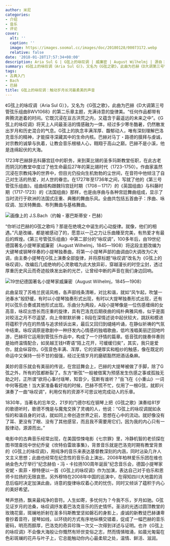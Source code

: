```yaml
---
author: 米尼
categories:
- 介绍
- 音乐
- 评论
cover:
  alt: ''
  caption: ''
  image: https://images.soomal.cc/images/doc/20180128/00073172.webp
  relative: false
date: '2018-01-28T17:57:34+08:00'
description: Aria Sul G | G弦上的咏叹调 | 威廉密 | August Wilhelmj | 源自：深圳特区报 | 版权：转载 |  平均/总评分：10.00/10
summary: 《G弦上的咏叹调（Aria Sul G）》，又名为《G弦之歌》，此曲为巴赫《D大调第三号管弦乐组曲BWV1068》的第二乐章主题，充满诗意的旋律美。“任何作品都带有奔腾流逝着的时间。它既沉浸在亘古洪荒之内，又蕴含于最遥远的未来之中”……
tags:
- 古典入门
- Bach
- 巴赫
title: G弦上的咏叹调：触动岁月长河最柔美的声音
---
```


《G弦上的咏叹调（Aria Sul G）》，又名为《G弦之歌》，此曲为巴赫《D大调第三号管弦乐组曲BWV1068》的第二乐章主题，充满诗意的旋律美。“任何作品都带有奔腾流逝着的时间。它既沉浸在亘古洪荒之内，又蕴含于最遥远的未来之中”。《G弦上的咏叹调》将天上人间最圣洁的情感融为一体，经过多少寒冬酷暑，仍然散发出岁月和历史混合的气息。G弦上的执念丰满浑厚、馥郁动人，唯有深刻理解巴洛克音乐的精神，才能探寻深藏其中的生命内核。巴赫对马丁・路德的膜拜与虔诚，对宗教的诚挚与执着，让教会音乐根植人心，翱翔于高山之巅。巴赫不是小溪，他是连绵起伏的大海。

1723年巴赫辞去科藤宫廷中的职务，来到莱比锡的圣多玛斯教堂任职，在此古老而阴沉的教堂中度过了他生命最后27年的莱比锡时代（1723-1750）。作曲家虽然沉浸在宗教纯净的世界中，但目光仍投向生机勃勃的尘世间，在音符中他倾注了自己对生活的热爱，对人世的眷恋。在1727年至1736年之间，写就了他的《第三号管弦乐组曲》。组曲结构跟魏玛宫廷时期（1708－1717）的《英国组曲》与科藤时期（1717-1723）的《法国组曲》那样，也是由序曲与各种宫廷舞曲组成，显示了当时流行于欧洲的法国式庄重、典雅的舞曲乐风。全曲共包括五首曲子：序曲、咏叹调、加沃特舞曲、布列舞曲与基格舞曲。

![画像上的 J.S.Bach（约翰・塞巴斯蒂安・巴赫）](https://images.soomal.cc/images/doc/20180128/00073170.webp)





“你听过巴赫的G弦之歌吗？那是在绝境之中诞生的心动旋律。就像，他们的相遇。”凡是改编，都是被感动了的，愿意以一己之力让乐曲臻至完美，有热爱才有最后的辉煌。《第三号管弦乐组曲》中第二部分的“咏叹调”，100多年后，由19世纪德国著名小提琴家威廉密（August Wilhelmj，1845―1908）将这段主题改编为大键琴或钢琴伴奏的小提琴独奏曲，将第一小提琴声部的曲调由D大调改为C大调，由主奏小提琴在G弦上演奏全部旋律，并将原标题“咏叹调”改名为《G弦上的咏叹调》，改编后几成绝响的心灵歌唱为此大放异彩，穿越漫长的时空尘封，透过厚重历史风云而奇迹般焕发出新的光芒，让曾经中断的声音在我们身边回响。

![19世纪德国著名小提琴家威廉密（August Wilhelmj，1845―1908）](https://images.soomal.cc/images/doc/20180128/00073171.webp)





此曲呈现了苏格兰民谣风格，各声部线条清晰，对比和谐，就如“风乍起，吹皱一池春水”般舒缓，有时以小提琴独奏形式出现，有时以大提琴独奏形式出现，还有时以弦乐合奏或其他形式出现。乐曲分为两段，A段小提琴像是一位伤感缠绵的女高音，咏叹出悠长而庄重的旋律，具有巴洛克后期夜曲的纯朴典雅风格，似乎是面对皎洁之月不尽遥望，向上帝默默祈祷；B段在深情述说中起伏较大，跳跃和模进将蕴积于内在的热情与追求倾诉出来，最后又回归到缱绻吟诵，在静似祈祷的气氛中结束。咏叹调原是歌剧中一种抒发内心情感的独唱歌曲，低吟浅唱美丽迂回地吟游，巴赫将它运用到管弦乐作品中，构成了一个抒情的篇章。低音弦的拨奏伴奏则是始终温情配合，如吴越王钱H寄语“陌上花开，可缓缓归矣”，其实，我只是爱你，就会纵容你。G弦音色丰满、浑厚，它的坚硬厚实和粗纱的触感，像在既定的命运中又保持一份不甘的倔强，经过无情岁月的磨砺豁然把酒话桑麻。

美妙的音乐就会有美丽的传说，在宫廷舞会上，巴赫的大提琴被做了手脚，除了G弦之外，所有的弦都断裂了。东方“断弦”一般被借寓为预感发生伤感之事或孤独无助之时，正所谓“欲将心事付瑶琴，知音少，弦断有谁听？”岳飞在《小重山》一词中何等孤绝！当大家准备看好戏的时候，巴赫不慌不忙，仅用了一根G弦，就即兴演奏了一曲“咏叹调”，利用仅有的资源不可思议地完成动人的乐章。

1830年，当著名的忘年交，21岁的门德尔松在钢琴上把《G弦之歌》演奏给81岁的歌德听时，歌德不愧是与魔鬼交换了灵魂的人，他说：“G弦上的咏叹调就如永恒的和谐自身的对话，就如同上帝创造世界之前，思想在心中的流动。就好像没有了耳、更没有了眼、没有了其他感官，而且我不需要用它们，因为我的内心只有一股律动，源源而出。”

电影中的古典音乐经常出现，在美国惊悚电影《七宗罪》里，冷静机智的老侦探在图书馆查找中世纪乔叟《坎特伯雷故事集》，背景音乐就是巴洛克时期有教堂背景的《G弦上的咏叹调》，用纯净的音乐来表达基督教深刻的内涵，同时沾染几许人文主义思想；此曲也经常在纪念性的音乐会上演出，2008年柏林爱乐乐团在维也纳金色大厅举行“纪念赫伯・冯・卡拉扬100周年诞辰”纪念音乐会，德国小提琴家安妮・索菲・穆特便以一首《G弦上的咏叹调》作为加演，表达自己对于伯乐和恩师卡拉扬的无限哀思。另外穆特在2008年中国的巡演中，在得知四川大地震的消息后临时决定加演此曲，诗意的旋律咏叹着心灵的忧伤，同时又倾诉了蕴积于内心的美好希望。

琴声悠扬，飘来最纯净的音符。人生如寄，多忧何为？今我不乐，岁月如驰。G弦见证岁月的沧桑，咏叹调抒发着巴洛克音乐的历史情怀。圣洁的光透过圆顶教堂的玫瑰花窗，斑斓地折射在圣多玛斯教堂坚如磐石的身影上，虔诚的新教徒巴赫谦卑誊抄着音符，提琴如线，以环绕的方式有序地纵横交错着，促成了一幅巴赫的音乐密码，明亮而醇厚，巴洛克的奇异珍珠一次又一次得到详述与证明。也许《G弦上的咏叹调》不会像大海般让你慨然有矫世变俗之志，然而情愫暗涌，如晨光匍匐在色彩斑斓的花卉与叶子上，它总能触动你内心最柔软之处，温情、鲜活、滋润。